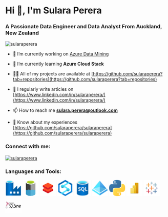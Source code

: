 <h1 align="left">Hi 👋, I'm Sulara Perera</h1>
<h3 align="left">A Passionate Data Engineer and Data Analyst From Auckland, New Zealand</h3>

<p align="left"> <img src="https://komarev.com/ghpvc/?username=sularaperera&label=Profile%20views&color=0e75b6&style=flat" alt="sularaperera" /> </p>

- 🔭 I’m currently working on [Azure Data Mining](https://www.linkedin.com/in/sularaperera/)

- 🌱 I’m currently learning **Azure Cloud Stack**

- 👨‍💻 All of my projects are available at [https://github.com/sularaperera?tab=repositories](https://github.com/sularaperera?tab=repositories)

- 📝 I regularly write articles on [https://www.linkedin.com/in/sularaperera/](https://www.linkedin.com/in/sularaperera/)

- 📫 How to reach me **sulara.perera@outlook.com**

- 📄 Know about my experiences [https://github.com/sularaperera/sularaperera](https://github.com/sularaperera/sularaperera)

<h3 align="left">Connect with me:</h3>
<p align="left">
<a href="https://linkedin.com/in/sularaperera" target="blank"><img align="center" src="https://raw.githubusercontent.com/rahuldkjain/github-profile-readme-generator/master/src/images/icons/Social/linked-in-alt.svg" alt="sularaperera" height="30" width="40" /> </a>
</p>

<h3 align="left">Languages and Tools:</h3>
<p align="left"> 
<a> <img src="https://github.com/sularaperera/sularaperera/blob/main/icons/Data-Factory.svg" title="Azure SQL-Database" alt="Azure SQL-Database" width="50" height="50"/></a> 
<a> <img src="https://github.com/sularaperera/sularaperera/blob/main/icons/Azure-DataLake-icon.png" title="Microsoft Azure" alt="Microsoft Azure" width="50" height="50"/></a> 
<a> <img src="https://github.com/sularaperera/sularaperera/blob/main/icons/DataBricks.png" title="Azure Databricks" alt="Azure Databricks" width="50" height="50"/></a> 
<a> <img src="https://github.com/sularaperera/sularaperera/blob/main/icons/Azure-Synapse-Analytics.svg" title="Azure Databricks" alt="Azure Databricks" width="50" height="50"/></a>  
<a> <img src="https://github.com/sularaperera/sularaperera/blob/main/icons/SQL-Database.svg" title="Azure SQL-Database" alt="Azure SQL-Database" width="50" height="50"/></a> 
<a> <img src="https://github.com/sularaperera/sularaperera/blob/main/icons/Azure-Active-Directory.svg" title="Azure SQL-Database" alt="Azure SQL-Database" width="50" height="50"/></a> 
<a> <img src="https://github.com/sularaperera/sularaperera/blob/main/icons/Python.png" title="Azure SQL-Database" alt="Azure SQL-Database" width="50" height="50"/></a> 
<a> <img src="https://github.com/sularaperera/sularaperera/blob/main/icons/PowerBI.png" title="Azure SQL-Database" alt="Azure SQL-Database" width="50" height="50"/></a> 
<a> <img src="https://github.com/sularaperera/sularaperera/blob/main/icons/Tableau.png" title="Azure SQL-Database" alt="Azure SQL-Database" width="50" height="50"/></a> 
<a> <img src="https://github.com/sularaperera/sularaperera/blob/main/icons/SqlServer.jpg" title="Azure SQL-Database" alt="Azure SQL-Database" width="50" height="50"/></a> 

</p>


